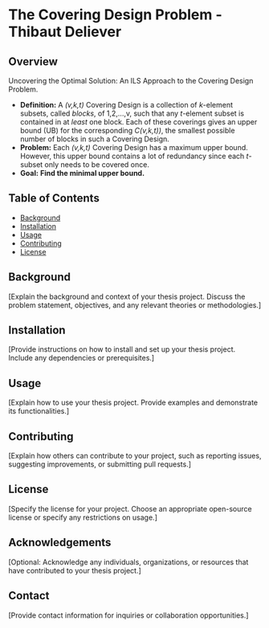 # The Covering Design Problem - Thibaut Deliever


## Overview
Uncovering the Optimal Solution: An ILS Approach to the Covering Design Problem.
- **Definition:** A _(v,k,t)_ Covering Design is a collection of _k_-element subsets, called _blocks_, of 1,2,...,v, such that any _t_-element subset is contained in at _least_ one block. Each of these coverings gives an upper bound (UB) for the corresponding _C(v,k,t))_, the smallest possible number of blocks in such a Covering Design.
- **Problem:** Each _(v,k,t)_ Covering Design has a maximum upper bound. However, this upper bound contains a lot of redundancy since each _t_-subset only needs to be covered once.
- **Goal:** **Find the minimal upper bound.**


## Table of Contents
- [Background](#background)
- [Installation](#installation)
- [Usage](#usage)
- [Contributing](#contributing)
- [License](#license)

## Background

[Explain the background and context of your thesis project. Discuss the problem statement, objectives, and any relevant theories or methodologies.]

## Installation

[Provide instructions on how to install and set up your thesis project. Include any dependencies or prerequisites.]

## Usage

[Explain how to use your thesis project. Provide examples and demonstrate its functionalities.]

## Contributing

[Explain how others can contribute to your project, such as reporting issues, suggesting improvements, or submitting pull requests.]

## License

[Specify the license for your project. Choose an appropriate open-source license or specify any restrictions on usage.]

## Acknowledgements

[Optional: Acknowledge any individuals, organizations, or resources that have contributed to your thesis project.]

## Contact

[Provide contact information for inquiries or collaboration opportunities.]

